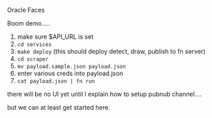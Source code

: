 Oracle Faces

Boom demo.....


1.  make sure $API_URL is set
2. `cd services`
3. `make deploy` (this should deploy detect, draw, publish to fn server)
4. `cd scraper`
5. `mv payload.sample.json payload.json` 
6. enter various creds into payload.json
7. `cat payload.json | fn run`

there will be no UI yet until I explain how to setup pubnub channel....

but we can at least get started here.
